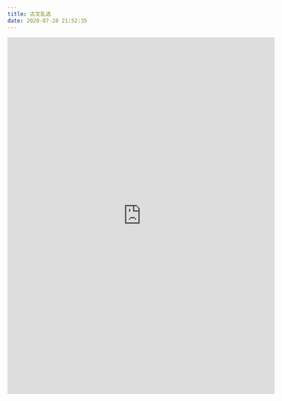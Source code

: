 ```yaml
---
title: 古文乱选
date: 2020-07-28 21:52:35
---
```


<iframe src="https://ctext.org/roulette.pl?if=gb&amp;node=&amp;x=800&amp;y=600&remap=gb" width="600" height="800" frameborder="0"><a href="https://ctext.org/text.pl?node=92193&amp;if=en&remap=gb">Wenyanwen roulette</a> by <a href="https://ctext.org">CTP</a>.</iframe>